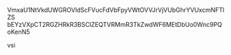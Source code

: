 VmxaU1NtVkdUWGROVldScFVucFdVbFpyVWtOVVJrVjVUbGhrYVUxcmNFTlZS
bEYzVXpCT2RGZHRkR3BSClZEQTVRMmR3TkZwdWF6MEtDbUo0Wnc9PQoKenN5

vsi